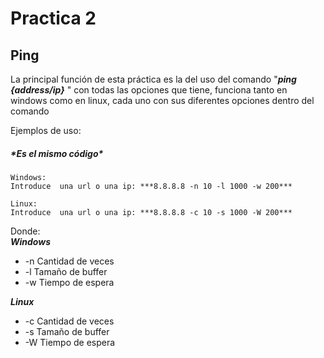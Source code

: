 # Practica 2

## Ping

La principal función de esta práctica es la del uso del comando "***ping {address/ip}*** " con todas las opciones que tiene, funciona tanto en windows como en linux, cada uno con sus diferentes opciones dentro del comando

Ejemplos de uso:  
<h5>*Es el mismo código*</h5>

    Windows:
    Introduce  una url o una ip: ***8.8.8.8 -n 10 -l 1000 -w 200***

    Linux:  
    Introduce  una url o una ip: ***8.8.8.8 -c 10 -s 1000 -W 200***

Donde:   
***Windows***
+ -n Cantidad de veces
+ -l Tamaño de buffer
+ -w Tiempo de espera

***Linux***
+ -c Cantidad de veces
+ -s Tamaño de buffer
+ -W Tiempo de espera
